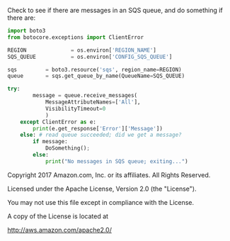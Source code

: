 Check to see if there are messages in an SQS queue, and do something if there are:

```python
import boto3
from botocore.exceptions import ClientError

REGION				= os.environ['REGION_NAME']
SQS_QUEUE			= os.environ['CONFIG_SQS_QUEUE']

sqs			= boto3.resource('sqs', region_name=REGION)
queue		= sqs.get_queue_by_name(QueueName=SQS_QUEUE)

try:
		message = queue.receive_messages(
			MessageAttributeNames=['All'],
			VisibilityTimeout=0
			)
	except ClientError as e:
		print(e.get_response['Error']['Message'])
	else: # read queue succeeded; did we get a message?
		if message:
			DoSomething();
		else:
			print("No messages in SQS queue; exiting...")
```

Copyright 2017 Amazon.com, Inc. or its affiliates. All Rights Reserved.

Licensed under the Apache License, Version 2.0 (the "License").

You may not use this file except in compliance with the License.

A copy of the License is located at

<http://aws.amazon.com/apache2.0/>